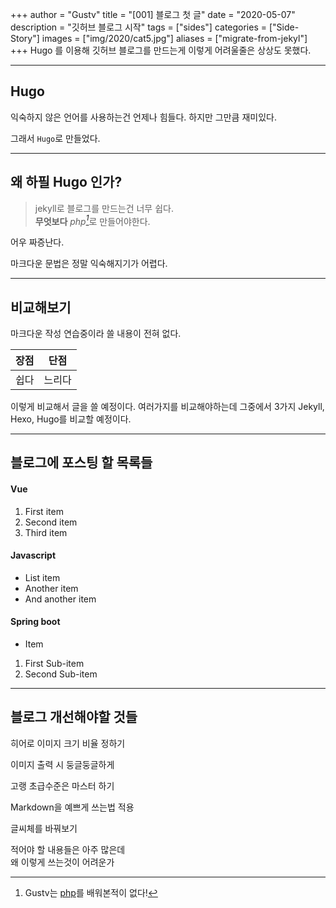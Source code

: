 +++
author = "Gustv"
title = "[001] 블로그 첫 글"
date = "2020-05-07"
description = "깃허브 블로그 시작"
tags = ["sides"]
categories = ["Side-Story"]
images  = ["img/2020/cat5.jpg"]
aliases = ["migrate-from-jekyl"]
+++
 Hugo 를 이용해 깃허브 블로그를 만드는게 이렇게 어려울줄은 상상도 못했다. 
<!--more-->

---

## Hugo

익숙하지 않은 언어를 사용하는건 언제나 힘들다. 하지만 그만큼 재미있다. 

그래서 `Hugo`로 만들었다.

---

## 왜 하필 Hugo 인가?

> jekyll로 블로그를 만드는건 너무 쉽다.  
> **무엇보다** <cite>php[^1]</cite>로 만들어야한다. 

[^1]: Gustv는 [php](https://www.youtube.com/watch?v=PAAkCSZUG1c)를 배워본적이 없다!

어우 짜증난다. 

마크다운 문법은 정말 익숙해지기가 어렵다.

----

## 비교해보기

마크다운 작성 연습중이라 쓸 내용이 전혀 없다.

   장점 | 단점
--------|------
  쉽다  | 느리다

이렇게 비교해서 글을 쓸 예정이다. 여러가지를 비교해야하는데 그중에서 3가지 Jekyll, Hexo, Hugo를 비교할 예정이다. 

----

## 블로그에 포스팅 할 목록들


#### Vue

1. First item
2. Second item
3. Third item

#### Javascript

* List item
* Another item
* And another item

#### Spring boot

* Item
1. First Sub-item
2. Second Sub-item

----

## 블로그 개선해야할 것들


히어로 이미지 크기 비율 정하기

이미지 출력 시 둥글둥글하게

고랭 초급수준은 마스터 하기

Markdown을 예쁘게 쓰는법 적용

글씨체를 바꿔보기

적어야 할 내용들은 아주 많은데   
왜 이렇게 쓰는것이 어려운가


